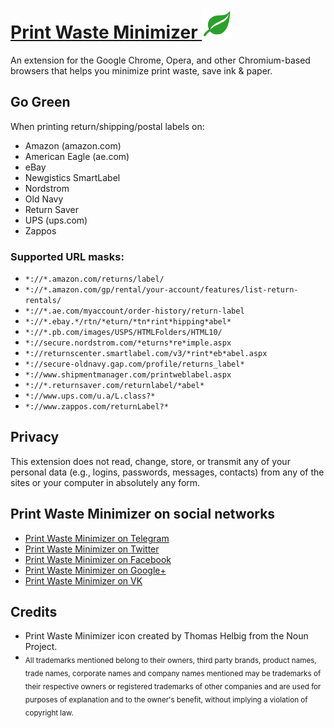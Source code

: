 [Print Waste Minimizer <img src="/global/img/pwm-icon-48.png" width="48" height="48" alt="Print Waste Minimizer">](https://printwasteminimizer.com)
=======

An extension for the Google Chrome, Opera, and other Chromium-based browsers that helps you minimize print waste, save ink & paper.


Go Green
--------

When printing return/shipping/postal labels on:

* Amazon (amazon.com)
* American Eagle (ae.com)
* eBay
* Newgistics SmartLabel
* Nordstrom
* Old Navy
* Return Saver
* UPS (ups.com)
* Zappos

### Supported URL masks:

* `*://*.amazon.com/returns/label/`
* `*://*.amazon.com/gp/rental/your-account/features/list-return-rentals/`
* `*://*.ae.com/myaccount/order-history/return-label`
* `*://*.ebay.*/rtn/*eturn/*tn*rint*hipping*abel*`
* `*://*.pb.com/images/USPS/HTMLFolders/HTML10/`
* `*://secure.nordstrom.com/*eturns*re*imple.aspx`
* `*://returnscenter.smartlabel.com/v3/*rint*eb*abel.aspx`
* `*://secure-oldnavy.gap.com/profile/returns_label*`
* `*://www.shipmentmanager.com/printweblabel.aspx`
* `*://*.returnsaver.com/returnlabel/*abel*`
* `*://www.ups.com/u.a/L.class?*`
* `*://www.zappos.com/returnLabel?*`


Privacy
--------

This extension does not read, change, store, or transmit any of your personal data (e.g., logins, passwords, messages, contacts) from any of the sites or your computer in absolutely any form.


Print Waste Minimizer on social networks
--------

- [Print Waste Minimizer on Telegram](https://t.me/PrintWasteMinimizer)
- [Print Waste Minimizer on Twitter](https://twitter.com/PrintWasteMin)
- [Print Waste Minimizer on Facebook](https://www.facebook.com/PrintWasteMinimizer)
- [Print Waste Minimizer on Google+](https://plus.google.com/+PrintWasteMinimizer)
- [Print Waste Minimizer on VK](https://vk.com/printwasteminimizer)


Credits
--------

* Print Waste Minimizer icon created by Thomas Helbig from the Noun Project.
* <sub>All trademarks mentioned belong to their owners, third party brands, product names, trade names, corporate names and company names mentioned may be trademarks of their respective owners or registered trademarks of other companies and are used for purposes of explanation and to the owner's benefit, without implying a violation of copyright law.</sub>
